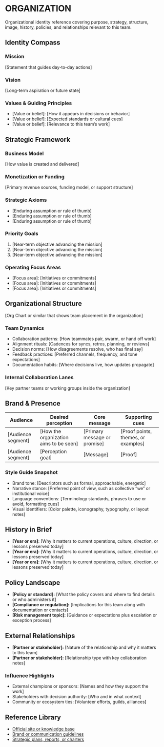 # ORGANIZATION

Organizational identity reference covering purpose, strategy, structure, image, history, policies, and relationships relevant to this team.

## Identity Compass

### Mission
[Statement that guides day-to-day actions]

### Vision
[Long-term aspiration or future state]

### Values & Guiding Principles
- [Value or belief]: [How it appears in decisions or behavior]
- [Value or belief]: [Expected standards or cultural cues]
- [Value or belief]: [Relevance to this team’s work]

## Strategic Framework

### Business Model
[How value is created and delivered]

### Monetization or Funding
[Primary revenue sources, funding model, or support structure]

### Strategic Axioms
- [Enduring assumption or rule of thumb]
- [Enduring assumption or rule of thumb]
- [Enduring assumption or rule of thumb]

### Priority Goals
1. [Near-term objective advancing the mission]
2. [Near-term objective advancing the mission]
3. [Near-term objective advancing the mission]

### Operating Focus Areas
- [Focus area]: [Initiatives or commitments]
- [Focus area]: [Initiatives or commitments]
- [Focus area]: [Initiatives or commitments]

## Organizational Structure

[Org Chart or similar that shows team placement in the organization]

### Team Dynamics
- Collaboration patterns: [How teammates pair, swarm, or hand off work]
- Alignment rituals: [Cadences for syncs, retros, planning, or reviews]
- Decision norms: [How disagreements resolve, who has final say]
- Feedback practices: [Preferred channels, frequency, and tone expectations]
- Documentation habits: [Where decisions live, how updates propagate]

### Internal Collaboration Lanes

[Key partner teams or working groups inside the organization]

## Brand & Presence
| Audience | Desired perception | Core message | Supporting cues |
| --- | --- | --- | --- |
| [Audience segment] | [How the organization aims to be seen] | [Primary message or promise] | [Proof points, themes, or examples] |
| [Audience segment] | [Perception goal] | [Message] | [Proof] |

### Style Guide Snapshot
- Brand tone: [Descriptors such as formal, approachable, energetic]
- Narrative stance: [Preferred point of view, such as collective “we” or institutional voice]
- Language conventions: [Terminology standards, phrases to use or avoid, formatting cues]
- Visual identifiers: [Color palette, iconography, typography, or layout notes]

## History in Brief
- **[Year or era]:** [Why it matters to current operations, culture, direction, or lessons preserved today]
- **[Year or era]:** [Why it matters to current operations, culture, direction, or lessons preserved today]
- **[Year or era]:** [Why it matters to current operations, culture, direction, or lessons preserved today]

## Policy Landscape
- **[Policy or standard]:** [What the policy covers and where to find details or who administers it]
- **[Compliance or regulation]:** [Implications for this team along with documentation or contacts]
- **[Risk management topic]:** [Guidance or expectations plus escalation or exception process]

## External Relationships
- **[Partner or stakeholder]:** [Nature of the relationship and why it matters to this team]
- **[Partner or stakeholder]:** [Relationship type with key collaboration notes]

### Influence Highlights
- External champions or sponsors: [Names and how they support the work]
- Stakeholders with decision authority: [Who and in what context]
- Community or ecosystem ties: [Volunteer efforts, guilds, alliances]

## Reference Library
- [Official site or knowledge base](url)
- [Brand or communication guidelines](url)
- [Strategic plans, reports, or charters](url)
